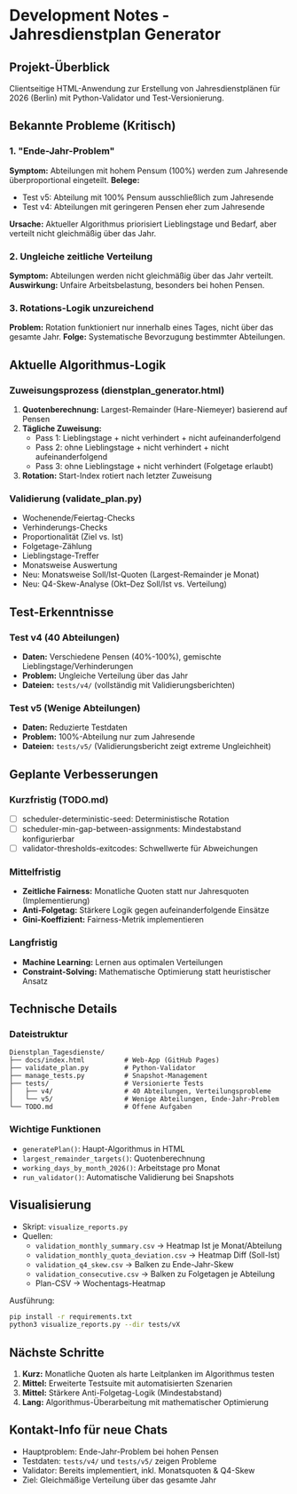 # Development Notes - Jahresdienstplan Generator

## Projekt-Überblick
Clientseitige HTML-Anwendung zur Erstellung von Jahresdienstplänen für 2026 (Berlin) mit Python-Validator und Test-Versionierung.

## Bekannte Probleme (Kritisch)

### 1. "Ende-Jahr-Problem"
**Symptom:** Abteilungen mit hohem Pensum (100%) werden zum Jahresende überproportional eingeteilt.
**Belege:** 
- Test v5: Abteilung mit 100% Pensum ausschließlich zum Jahresende
- Test v4: Abteilungen mit geringeren Pensen eher zum Jahresende

**Ursache:** Aktueller Algorithmus priorisiert Lieblingstage und Bedarf, aber verteilt nicht gleichmäßig über das Jahr.

### 2. Ungleiche zeitliche Verteilung
**Symptom:** Abteilungen werden nicht gleichmäßig über das Jahr verteilt.
**Auswirkung:** Unfaire Arbeitsbelastung, besonders bei hohen Pensen.

### 3. Rotations-Logik unzureichend
**Problem:** Rotation funktioniert nur innerhalb eines Tages, nicht über das gesamte Jahr.
**Folge:** Systematische Bevorzugung bestimmter Abteilungen.

## Aktuelle Algorithmus-Logik

### Zuweisungsprozess (dienstplan_generator.html)
1. **Quotenberechnung:** Largest-Remainder (Hare-Niemeyer) basierend auf Pensen
2. **Tägliche Zuweisung:**
   - Pass 1: Lieblingstage + nicht verhindert + nicht aufeinanderfolgend
   - Pass 2: ohne Lieblingstage + nicht verhindert + nicht aufeinanderfolgend  
   - Pass 3: ohne Lieblingstage + nicht verhindert (Folgetage erlaubt)
3. **Rotation:** Start-Index rotiert nach letzter Zuweisung

### Validierung (validate_plan.py)
- Wochenende/Feiertag-Checks
- Verhinderungs-Checks
- Proportionalität (Ziel vs. Ist)
- Folgetage-Zählung
- Lieblingstage-Treffer
- Monatsweise Auswertung
- Neu: Monatsweise Soll/Ist-Quoten (Largest-Remainder je Monat)
- Neu: Q4-Skew-Analyse (Okt–Dez Soll/Ist vs. Verteilung)

## Test-Erkenntnisse

### Test v4 (40 Abteilungen)
- **Daten:** Verschiedene Pensen (40%-100%), gemischte Lieblingstage/Verhinderungen
- **Problem:** Ungleiche Verteilung über das Jahr
- **Dateien:** `tests/v4/` (vollständig mit Validierungsberichten)

### Test v5 (Wenige Abteilungen)
- **Daten:** Reduzierte Testdaten
- **Problem:** 100%-Abteilung nur zum Jahresende
- **Dateien:** `tests/v5/` (Validierungsbericht zeigt extreme Ungleichheit)

## Geplante Verbesserungen

### Kurzfristig (TODO.md)
- [ ] scheduler-deterministic-seed: Deterministische Rotation
- [ ] scheduler-min-gap-between-assignments: Mindestabstand konfigurierbar
- [ ] validator-thresholds-exitcodes: Schwellwerte für Abweichungen

### Mittelfristig
- **Zeitliche Fairness:** Monatliche Quoten statt nur Jahresquoten (Implementierung)
- **Anti-Folgetag:** Stärkere Logik gegen aufeinanderfolgende Einsätze
- **Gini-Koeffizient:** Fairness-Metrik implementieren

### Langfristig
- **Machine Learning:** Lernen aus optimalen Verteilungen
- **Constraint-Solving:** Mathematische Optimierung statt heuristischer Ansatz

## Technische Details

### Dateistruktur
```
Dienstplan_Tagesdienste/
├── docs/index.html          # Web-App (GitHub Pages)
├── validate_plan.py         # Python-Validator
├── manage_tests.py          # Snapshot-Management
├── tests/                   # Versionierte Tests
│   ├── v4/                  # 40 Abteilungen, Verteilungsprobleme
│   └── v5/                  # Wenige Abteilungen, Ende-Jahr-Problem
└── TODO.md                  # Offene Aufgaben
```

### Wichtige Funktionen
- `generatePlan()`: Haupt-Algorithmus in HTML
- `largest_remainder_targets()`: Quotenberechnung
- `working_days_by_month_2026()`: Arbeitstage pro Monat
- `run_validator()`: Automatische Validierung bei Snapshots

## Visualisierung
- Skript: `visualize_reports.py`
- Quellen:
  - `validation_monthly_summary.csv` → Heatmap Ist je Monat/Abteilung
  - `validation_monthly_quota_deviation.csv` → Heatmap Diff (Soll-Ist)
  - `validation_q4_skew.csv` → Balken zu Ende-Jahr-Skew
  - `validation_consecutive.csv` → Balken zu Folgetagen je Abteilung
  - Plan-CSV → Wochentags-Heatmap

Ausführung:
```bash
pip install -r requirements.txt
python3 visualize_reports.py --dir tests/vX
```

## Nächste Schritte

1. **Kurz:** Monatliche Quoten als harte Leitplanken im Algorithmus testen
2. **Mittel:** Erweiterte Testsuite mit automatisierten Szenarien
3. **Mittel:** Stärkere Anti-Folgetag-Logik (Mindestabstand)
4. **Lang:** Algorithmus-Überarbeitung mit mathematischer Optimierung

## Kontakt-Info für neue Chats
- Hauptproblem: Ende-Jahr-Problem bei hohen Pensen
- Testdaten: `tests/v4/` und `tests/v5/` zeigen Probleme
- Validator: Bereits implementiert, inkl. Monatsquoten & Q4-Skew
- Ziel: Gleichmäßige Verteilung über das gesamte Jahr


